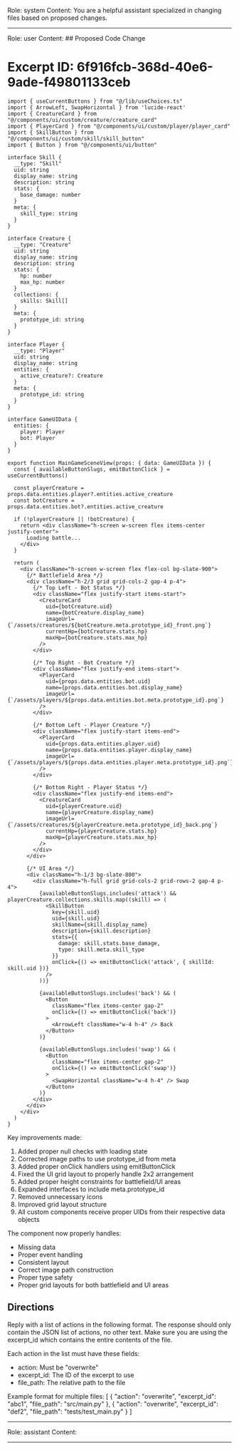 Role: system
Content: You are a helpful assistant specialized in changing files based on proposed changes.
__________________
Role: user
Content: ## Proposed Code Change
# Excerpt ID: 6f916fcb-368d-40e6-9ade-f49801133ceb
```tsx main_game/templates/MainGameScene.tsx
import { useCurrentButtons } from "@/lib/useChoices.ts"
import { ArrowLeft, SwapHorizontal } from 'lucide-react'
import { CreatureCard } from "@/components/ui/custom/creature/creature_card"
import { PlayerCard } from "@/components/ui/custom/player/player_card"
import { SkillButton } from "@/components/ui/custom/skill/skill_button"
import { Button } from "@/components/ui/button"

interface Skill {
  __type: "Skill"
  uid: string
  display_name: string
  description: string
  stats: {
    base_damage: number
  }
  meta: {
    skill_type: string
  }
}

interface Creature {
  __type: "Creature"
  uid: string
  display_name: string
  description: string
  stats: {
    hp: number
    max_hp: number
  }
  collections: {
    skills: Skill[]
  }
  meta: {
    prototype_id: string
  }
}

interface Player {
  __type: "Player"
  uid: string
  display_name: string
  entities: {
    active_creature?: Creature
  }
  meta: {
    prototype_id: string
  }
}

interface GameUIData {
  entities: {
    player: Player
    bot: Player
  }
}

export function MainGameSceneView(props: { data: GameUIData }) {
  const { availableButtonSlugs, emitButtonClick } = useCurrentButtons()

  const playerCreature = props.data.entities.player?.entities.active_creature
  const botCreature = props.data.entities.bot?.entities.active_creature

  if (!playerCreature || !botCreature) {
    return <div className="h-screen w-screen flex items-center justify-center">
      Loading battle...
    </div>
  }

  return (
    <div className="h-screen w-screen flex flex-col bg-slate-900">
      {/* Battlefield Area */}
      <div className="h-2/3 grid grid-cols-2 gap-4 p-4">
        {/* Top Left - Bot Status */}
        <div className="flex justify-start items-start">
          <CreatureCard
            uid={botCreature.uid}
            name={botCreature.display_name}
            imageUrl={`/assets/creatures/${botCreature.meta.prototype_id}_front.png`}
            currentHp={botCreature.stats.hp}
            maxHp={botCreature.stats.max_hp}
          />
        </div>

        {/* Top Right - Bot Creature */}
        <div className="flex justify-end items-start">
          <PlayerCard
            uid={props.data.entities.bot.uid}
            name={props.data.entities.bot.display_name}
            imageUrl={`/assets/players/${props.data.entities.bot.meta.prototype_id}.png`}
          />
        </div>

        {/* Bottom Left - Player Creature */}
        <div className="flex justify-start items-end">
          <PlayerCard
            uid={props.data.entities.player.uid}
            name={props.data.entities.player.display_name}
            imageUrl={`/assets/players/${props.data.entities.player.meta.prototype_id}.png`}
          />
        </div>

        {/* Bottom Right - Player Status */}
        <div className="flex justify-end items-end">
          <CreatureCard
            uid={playerCreature.uid}
            name={playerCreature.display_name}
            imageUrl={`/assets/creatures/${playerCreature.meta.prototype_id}_back.png`}
            currentHp={playerCreature.stats.hp}
            maxHp={playerCreature.stats.max_hp}
          />
        </div>
      </div>

      {/* UI Area */}
      <div className="h-1/3 bg-slate-800">
        <div className="h-full grid grid-cols-2 grid-rows-2 gap-4 p-4">
          {availableButtonSlugs.includes('attack') && playerCreature.collections.skills.map((skill) => (
            <SkillButton
              key={skill.uid}
              uid={skill.uid}
              skillName={skill.display_name}
              description={skill.description}
              stats={{
                damage: skill.stats.base_damage,
                type: skill.meta.skill_type
              }}
              onClick={() => emitButtonClick('attack', { skillId: skill.uid })}
            />
          ))}
          
          {availableButtonSlugs.includes('back') && (
            <Button 
              className="flex items-center gap-2"
              onClick={() => emitButtonClick('back')}
            >
              <ArrowLeft className="w-4 h-4" /> Back
            </Button>
          )}
          
          {availableButtonSlugs.includes('swap') && (
            <Button 
              className="flex items-center gap-2"
              onClick={() => emitButtonClick('swap')}
            >
              <SwapHorizontal className="w-4 h-4" /> Swap
            </Button>
          )}
        </div>
      </div>
    </div>
  )
}
```

Key improvements made:
1. Added proper null checks with loading state
2. Corrected image paths to use prototype_id from meta
3. Added proper onClick handlers using emitButtonClick
4. Fixed the UI grid layout to properly handle 2x2 arrangement
5. Added proper height constraints for battlefield/UI areas
6. Expanded interfaces to include meta.prototype_id
7. Removed unnecessary icons
8. Improved grid layout structure
9. All custom components receive proper UIDs from their respective data objects

The component now properly handles:
- Missing data
- Proper event handling
- Consistent layout
- Correct image path construction
- Proper type safety
- Proper grid layouts for both battlefield and UI areas

## Directions
Reply with a list of actions in the following format. The response should only contain the JSON list of actions, no other text.
Make sure you are using the excerpt_id which contains the entire contents of the file.

Each action in the list must have these fields:
- action: Must be "overwrite"
- excerpt_id: The ID of the excerpt to use
- file_path: The relative path to the file

Example format for multiple files:
[
    {
        "action": "overwrite",
        "excerpt_id": "abc1",
        "file_path": "src/main.py"
    },
    {
        "action": "overwrite",
        "excerpt_id": "def2",
        "file_path": "tests/test_main.py"
    }
]
__________________
Role: assistant
Content: 
__________________
